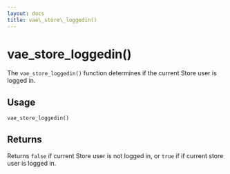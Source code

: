 ```yaml
---
layout: docs
title: vae\_store\_loggedin()
---
```


# vae\_store\_loggedin()

The `vae_store_loggedin()` function determines if the current Store user
is logged in.

## Usage

`vae_store_loggedin()`

## Returns

Returns `false` if current Store user is not logged in, or `true` if if
current store user is logged in.
